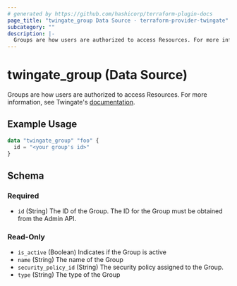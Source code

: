 ```yaml
---
# generated by https://github.com/hashicorp/terraform-plugin-docs
page_title: "twingate_group Data Source - terraform-provider-twingate"
subcategory: ""
description: |-
  Groups are how users are authorized to access Resources. For more information, see Twingate's documentation https://docs.twingate.com/docs/groups.
---
```


# twingate_group (Data Source)

Groups are how users are authorized to access Resources. For more information, see Twingate's [documentation](https://docs.twingate.com/docs/groups).

## Example Usage

```terraform
data "twingate_group" "foo" {
  id = "<your group's id>"
}
```

<!-- schema generated by tfplugindocs -->
## Schema

### Required

- `id` (String) The ID of the Group. The ID for the Group must be obtained from the Admin API.

### Read-Only

- `is_active` (Boolean) Indicates if the Group is active
- `name` (String) The name of the Group
- `security_policy_id` (String) The security policy assigned to the Group.
- `type` (String) The type of the Group


